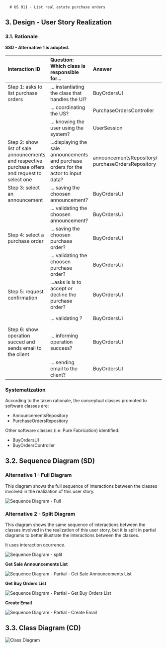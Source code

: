       # US 011 - List real estate purchase orders

## 3. Design - User Story Realization 

### 3.1. Rationale

**SSD - Alternative 1 is adopted.**

| Interaction ID                                                                                   | Question: Which class is responsible for...                                                  | Answer                                                | Justification (with patterns) |
|:-------------------------------------------------------------------------------------------------|:---------------------------------------------------------------------------------------------|:------------------------------------------------------|:------------------------------|
| Step 1: asks to list purchase orders  	                                                          | 	... instantiating the class that handles the UI?                                            | BuyOrdersUI                                           | Pure Fabrication              |
| 			  		                                                                                          | 	... coordinating the US?                                                                    | PurchaseOrdersController                              | Controller                    |
| 			  		                                                                                          | ... knowing the user using the system?                                                       | UserSession                                           |                               |
| Step 2: show list of sale announcements and respective purchase offers and request to select one | 	...displaying the sale announcements and purchase orders for the actor to input data?						 | announcementsRepository/<br/>purchaseOrdersRepository | Repository                    |
| Step 3: select an announcement	                                                                  | 	... saving the choosen announcement?                                                        | BuyOrdersUI                                           | Pure Fabrication              |
| 			  		                                                                                          | 	... validating the choosen announcement?                                                    | BuyOrdersUi                                           | Pure Fabrication              | 
| Step 4: select a purchase order	                                                                 | 	... saving the choosen purchase order?                                                      | BuyOrdersUI                                           | Pure Fabrication              |
| 			  		                                                                                          | 	... validating the choosen purchase order?                                                  | BuyOrdersUi                                           | Pure Fabrication              | 
| Step 5: request confirmation  		                                                                 | 		...asks is is to accept or decline the purchase order? 					                               | BuyOrdersUI                                           | Pure Fabrication              |              
| 			  		                                                                                          | 	... validating  ?                                                                           | BuyOrdersUi                                           | Pure Fabrication              | 
| Step 6: show operation succed and sends email to the client 		                                   | 	... informing operation success?                                                            | BuyOrdersUI                                           | Pure Fabrication              | 
|  		                                                                                              | 	... sending email to the client?                                                            | BuyOrdersUI                                           | Pure Fabrication              | 


### Systematization ##

According to the taken rationale, the conceptual classes promoted to software classes are: 

 * AnnouncementsRepository
 * PurchaseOrdersRepository

Other software classes (i.e. Pure Fabrication) identified: 

 * BuyOrdersUI  
 * BuyOrdersController


## 3.2. Sequence Diagram (SD)

### Alternative 1 - Full Diagram

This diagram shows the full sequence of interactions between the classes involved in the realization of this user story.

![Sequence Diagram - Full](../../../sprintD/us011/03.design/svg/us011-sequence-diagram-full.svg)

### Alternative 2 - Split Diagram

This diagram shows the same sequence of interactions between the classes involved in the realization of this user story, but it is split in partial diagrams to better illustrate the interactions between the classes.

It uses interaction ocurrence.

![Sequence Diagram - split](../../../sprintD/us011/03.design/svg/us011-sequence-diagram-split.svg)

**Get Sale Announcements List**

![Sequence Diagram - Partial - Get Sale Announcements List](../../../sprintD/us011/03.design/svg/us011-sequence-diagram-partial-get-sale-announcements-list.svg)

**Get Buy Orders List**

![Sequence Diagram - Partial - Get Buy Orders List](../../../sprintD/us011/03.design/svg/us011-sequence-diagram-partial-get-buy-orders-list.svg)

**Create Email**

![Sequence Diagram - Partial - Create Email](../../../sprintD/us011/03.design/svg/us011-sequence-diagram-partial-create-email.svg)

## 3.3. Class Diagram (CD)

![Class Diagram](../../../sprintD/us011/03.design/svg/us011-class-diagram.svg)